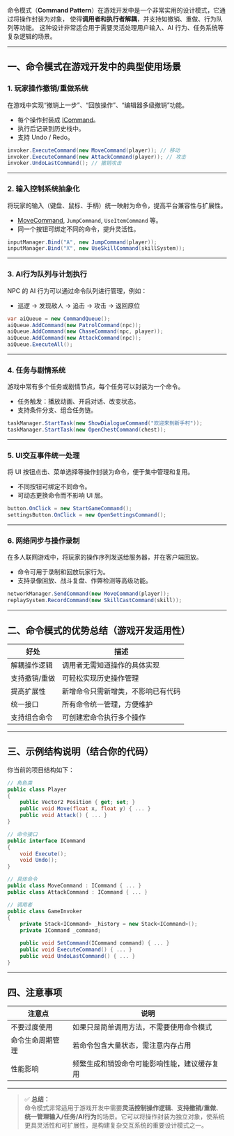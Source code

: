 命令模式（**Command Pattern**）在游戏开发中是一个非常实用的设计模式，它通过将操作封装为对象，
使得**调用者和执行者解耦**，并支持如撤销、重做、行为队列等功能。
这种设计非常适合用于需要灵活处理用户输入、AI 行为、任务系统等复杂逻辑的场景。

---

## 一、命令模式在游戏开发中的典型使用场景

### 1. **玩家操作撤销/重做系统**
在游戏中实现“撤销上一步”、“回放操作”、“编辑器多级撤销”功能。

- 每个操作封装成 [ICommand](file://G:\RiderProjects\DesignPatternExample\23.命令模式\Interface\ICommand.cs#L3-L7)。
- 执行后记录到历史栈中。
- 支持 Undo / Redo。

```csharp
invoker.ExecuteCommand(new MoveCommand(player)); // 移动
invoker.ExecuteCommand(new AttackCommand(player)); // 攻击
invoker.UndoLastCommand(); // 撤销攻击
```


---

### 2. **输入控制系统抽象化**
将玩家的输入（键盘、鼠标、手柄）统一映射为命令，提高平台兼容性与扩展性。

- [MoveCommand](file://G:\RiderProjects\DesignPatternExample\23.命令模式\Command\MoveCommand.cs#L5-L25), `JumpCommand`, `UseItemCommand` 等。
- 同一个按钮可绑定不同的命令，提升灵活性。

```csharp
inputManager.Bind("A", new JumpCommand(player));
inputManager.Bind("X", new UseSkillCommand(skillSystem));
```


---

### 3. **AI行为队列与计划执行**
NPC 的 AI 行为可以通过命令队列进行管理，例如：

- 巡逻 → 发现敌人 → 追击 → 攻击 → 返回原位

```csharp
var aiQueue = new CommandQueue();
aiQueue.AddCommand(new PatrolCommand(npc));
aiQueue.AddCommand(new ChaseCommand(npc, player));
aiQueue.AddCommand(new AttackCommand(npc));
aiQueue.ExecuteAll();
```


---

### 4. **任务与剧情系统**
游戏中常有多个任务或剧情节点，每个任务可以封装为一个命令。

- 任务触发：播放动画、开启对话、改变状态。
- 支持条件分支、组合任务链。

```csharp
taskManager.StartTask(new ShowDialogueCommand("欢迎来到新手村"));
taskManager.StartTask(new OpenChestCommand(chest));
```


---

### 5. **UI交互事件统一处理**
将 UI 按钮点击、菜单选择等操作封装为命令，便于集中管理和复用。

- 不同按钮可绑定不同命令。
- 可动态更换命令而不影响 UI 层。

```csharp
button.OnClick = new StartGameCommand();
settingsButton.OnClick = new OpenSettingsCommand();
```


---

### 6. **网络同步与操作录制**
在多人联网游戏中，将玩家的操作序列发送给服务器，并在客户端回放。

- 命令可用于录制和回放玩家行为。
- 支持录像回放、战斗复盘、作弊检测等高级功能。

```csharp
networkManager.SendCommand(new MoveCommand(player));
replaySystem.RecordCommand(new SkillCastCommand(skill));
```


---

## 二、命令模式的优势总结（游戏开发适用性）

| 好处 | 描述 |
|------|------|
| 解耦操作逻辑 | 调用者无需知道操作的具体实现 |
| 支持撤销/重做 | 可轻松实现历史操作管理 |
| 提高扩展性 | 新增命令只需新增类，不影响已有代码 |
| 统一接口 | 所有命令统一管理，方便维护 |
| 支持组合命令 | 可创建宏命令执行多个操作 |

---

## 三、示例结构说明（结合你的代码）

你当前的项目结构如下：

```csharp
// 角色类
public class Player
{
    public Vector2 Position { get; set; }
    public void Move(float x, float y) { ... }
    public void Attack() { ... }
}

// 命令接口
public interface ICommand
{
    void Execute();
    void Undo();
}

// 具体命令
public class MoveCommand : ICommand { ... }
public class AttackCommand : ICommand { ... }

// 调用者
public class GameInvoker
{
    private Stack<ICommand> _history = new Stack<ICommand>();
    private ICommand _command;

    public void SetCommand(ICommand command) { ... }
    public void ExecuteCommand() { ... }
    public void UndoLastCommand() { ... }
}
```


---

## 四、注意事项

| 注意点 | 说明 |
|--------|------|
| 不要过度使用 | 如果只是简单调用方法，不需要使用命令模式 |
| 命令生命周期管理 | 若命令包含大量状态，需注意内存占用 |
| 性能影响 | 频繁生成和销毁命令可能影响性能，建议缓存复用 |

---

> ✅ **总结：**  
命令模式非常适用于游戏开发中需要**灵活控制操作逻辑**、**支持撤销/重做**、**统一管理输入/任务/AI行为**的场景。它可以将操作封装为独立对象，使系统更具灵活性和可扩展性，是构建复杂交互系统的重要设计模式之一。